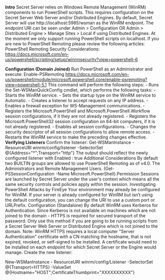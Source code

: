 **Intro**
Secret Server relies on Windows Remote Management (WinRM) components to run PowerShell scripts. This requires configuration on the Secret Server Web Server and/or Distributed Engines. By default, Secret Server will use http://localhost:5985/wsman as the WinRM endpoint.​ The endpoint URI can be seen under Admin > Configuration OR Admin > Distributed Engine > Manage Sites > Local if using Distributed Engines. At the moment we only support running PowerShell scripts on localhost. If you are new to PowerShell Remoting please review the following articles:
PowerShell Remoting Security Considerations: https://docs.microsoft.com/en-us/powershell/scripting/setup/winrmsecurity?view=powershell-6
 
**Configuration (Domain Joined)**
Run PowerShell as an Administrator and execute:
Enable-PSRemoting
https://docs.microsoft.com/en-us/powershell/module/microsoft.powershell.core/enable-psremoting?view=powershell-5.1
This command will perform the following steps:
    - Runs the Set-WSManQuickConfig cmdlet, which performs the following tasks:
    - Starts the WinRM service.
    - Sets the startup type on the WinRM service to Automatic.
    - Creates a listener to accept requests on any IP address.
    - Enables a firewall exception for WS-Management communications.
    - Registers the Microsoft.PowerShell and Microsoft.PowerShell.Workflow session configurations, if it they are not already registered.
    - Registers the Microsoft.PowerShell32 session configuration on 64-bit computers, if it is not already registered.
    - Enables all session configurations.
    - Changes the security descriptor of all session configurations to allow remote access.
    - Restarts the WinRM service to make the preceding changes effective.
**Verifying Listeners**
Confirm the listener:
    Get-WSManInstance -ResourceURI winrm/config/listener -SelectorSet @{Address="*";Transport="http"}
The output should reflect the newly configured listener with Enabled : true
Additional Considerations
By default two BUILTIN groups are allowed to use PowerShell Remoting as of v4.0. The Administrators and Remote Management Users.
(Get-PSSessionConfiguration -Name Microsoft.PowerShell).Permission
Sessions are launched by Secret Server under the user's context which means all the same security controls and policies apply within the session.
Investigating PowerShell Attacks by FireEye
Your environment may already be configured for WinRM. If your server is already configured for WinRM but isn’t using the default configuration, you can change the URI to use a custom port or URLPrefix.
Configuration (Standalone)
By default WinRM uses Kerberos for Authentication. Since Kerberos is not available on machines which are not joined to the domain - HTTPS is required for secured transport of the password. Only use this method if you are going to be running scripts from a Secret Server Web Server or Distributed Engine which is not joined to the domain.
Note: WinRM HTTPS requires a local computer "Server Authentication" certificate with a CN matching the hostname, that is not expired, revoked, or self-signed to be installed. A certificate would need to be installed on each endpoint for which Secret Server or the Engine would manage.
Create the new listener:

New-WSManInstance - ResourceURI winrm/config/Listener -SelectorSet @{Transport=HTTPS} -ValueSet @{Hostname="HOST";CertificateThumbprint="XXXXXXXXXX"}
